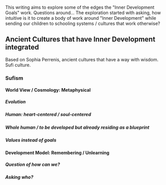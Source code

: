 This writing aims to explore some of the edges the "Inner Development Goals" work. Questions around... The exploration started with asking, how intuitive is it to create a body of work around "Inner Development" while sending our children to schooling systems / cultures that work otherwise?

## Ancient Cultures that have Inner Development integrated

Based on Sophia Perrenis, ancient cultures that have a way with wisdom. Sufi culture.

### Sufism
#### World View / Cosmology: Metaphysical

##### Evolution
##### Human: heart-centered / soul-centered
##### Whole human / to be developed but already residing as a blueprint
##### Values instead of goals

#### Development Model: Remembering / Unlearning

##### Question of how can we?
##### Asking who?




